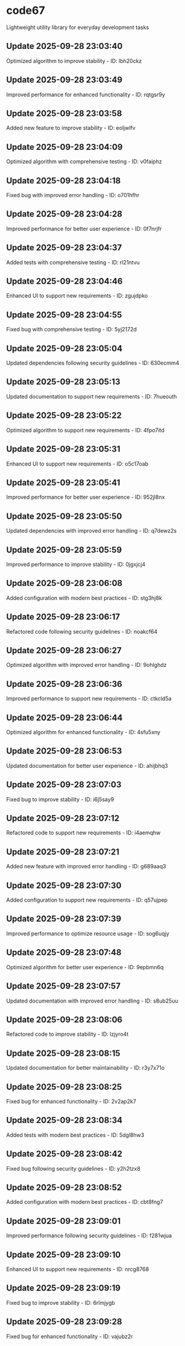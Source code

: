 # code67
Lightweight utility library for everyday development tasks

## Update 2025-09-28 23:03:40
Optimized algorithm to improve stability - ID: lbh20ckz


## Update 2025-09-28 23:03:49
Improved performance for enhanced functionality - ID: rqtgsr9y


## Update 2025-09-28 23:03:58
Added new feature to improve stability - ID: eoljwlfv


## Update 2025-09-28 23:04:09
Optimized algorithm with comprehensive testing - ID: v0faiphz


## Update 2025-09-28 23:04:18
Fixed bug with improved error handling - ID: o701hfhr


## Update 2025-09-28 23:04:28
Improved performance for better user experience - ID: 0f7nrjfr


## Update 2025-09-28 23:04:37
Added tests with comprehensive testing - ID: rl21ntvu


## Update 2025-09-28 23:04:46
Enhanced UI to support new requirements - ID: zgujdpko


## Update 2025-09-28 23:04:55
Fixed bug with comprehensive testing - ID: 5yj2172d


## Update 2025-09-28 23:05:04
Updated dependencies following security guidelines - ID: 630ecmm4


## Update 2025-09-28 23:05:13
Updated documentation to support new requirements - ID: 7hueouth


## Update 2025-09-28 23:05:22
Optimized algorithm to support new requirements - ID: 4fpo7itd


## Update 2025-09-28 23:05:31
Enhanced UI to support new requirements - ID: o5c17oab


## Update 2025-09-28 23:05:41
Improved performance for better user experience - ID: 952jl8nx


## Update 2025-09-28 23:05:50
Updated dependencies with improved error handling - ID: q7dewz2s


## Update 2025-09-28 23:05:59
Improved performance to improve stability - ID: 0jgxjcj4


## Update 2025-09-28 23:06:08
Added configuration with modern best practices - ID: stg3hj8k


## Update 2025-09-28 23:06:17
Refactored code following security guidelines - ID: noakcf64


## Update 2025-09-28 23:06:27
Optimized algorithm with improved error handling - ID: 9ohlghdz


## Update 2025-09-28 23:06:36
Improved performance to support new requirements - ID: ctkcld5a


## Update 2025-09-28 23:06:44
Optimized algorithm for enhanced functionality - ID: 4sfu5xny


## Update 2025-09-28 23:06:53
Updated documentation for better user experience - ID: ahijbhq3


## Update 2025-09-28 23:07:03
Fixed bug to improve stability - ID: i6j5say9


## Update 2025-09-28 23:07:12
Refactored code to support new requirements - ID: i4aemqhw


## Update 2025-09-28 23:07:21
Added new feature with improved error handling - ID: g689aaq3


## Update 2025-09-28 23:07:30
Added configuration to support new requirements - ID: q57ujpep


## Update 2025-09-28 23:07:39
Improved performance to optimize resource usage - ID: sog6uqjy


## Update 2025-09-28 23:07:48
Optimized algorithm for better user experience - ID: 9epbmn6q


## Update 2025-09-28 23:07:57
Updated documentation with improved error handling - ID: s8ub25uu


## Update 2025-09-28 23:08:06
Refactored code to improve stability - ID: lzjyro4t


## Update 2025-09-28 23:08:15
Updated documentation for better maintainability - ID: r3y7x71o


## Update 2025-09-28 23:08:25
Fixed bug for enhanced functionality - ID: 2v2ap2k7


## Update 2025-09-28 23:08:34
Added tests with modern best practices - ID: 5dgl8hw3


## Update 2025-09-28 23:08:42
Fixed bug following security guidelines - ID: y2h2tzx8


## Update 2025-09-28 23:08:52
Added configuration with modern best practices - ID: cbt8fng7


## Update 2025-09-28 23:09:01
Improved performance following security guidelines - ID: f281wjua


## Update 2025-09-28 23:09:10
Enhanced UI to support new requirements - ID: nrcg8768


## Update 2025-09-28 23:09:19
Fixed bug to improve stability - ID: 6rlmjygb


## Update 2025-09-28 23:09:28
Fixed bug for enhanced functionality - ID: vajubz2r

